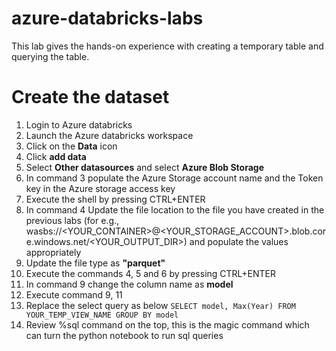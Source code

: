 # azure-databricks-labs
This lab gives the hands-on experience with creating a temporary table and querying the table.

# Create the dataset

1. Login to Azure databricks
2. Launch the Azure databricks workspace
3. Click on the **Data** icon
4. Click **add data**
5. Select **Other datasources** and select **Azure Blob Storage**
6. In command 3 populate the Azure Storage account name and the Token key in the Azure storage access key
7. Execute the shell by pressing CTRL+ENTER
8. In command 4 Update the file location to the file you have created in the previous labs (for e.g., wasbs://<YOUR_CONTAINER>@<YOUR_STORAGE_ACCOUNT>.blob.core.windows.net/<YOUR_OUTPUT_DIR>) and populate the values appropriately
9. Update the file type as **"parquet"**
10. Execute the commands 4, 5 and 6 by pressing CTRL+ENTER
11. In command 9 change the column name as **model**
12. Execute command 9, 11
13. Replace the select query as below
`
SELECT model, Max(Year) FROM YOUR_TEMP_VIEW_NAME GROUP BY model
`
14. Review %sql command on the top, this is the magic command which can turn the python notebook to run sql queries
